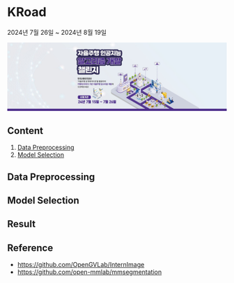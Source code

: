 # KRoad
2024년 7월 26일 ~ 2024년 8월 19일

[![KRoad AI competition](/pngs/banner.jpg)](https://challenge.gcontest.co.kr/template/m/16335)


## Content
1. [Data Preprocessing](#Data-Preprocessing)
2. [Model Selection](#Model-Selection)

## Data Preprocessing

## Model Selection

## Result

## Reference
* https://github.com/OpenGVLab/InternImage
* https://github.com/open-mmlab/mmsegmentation